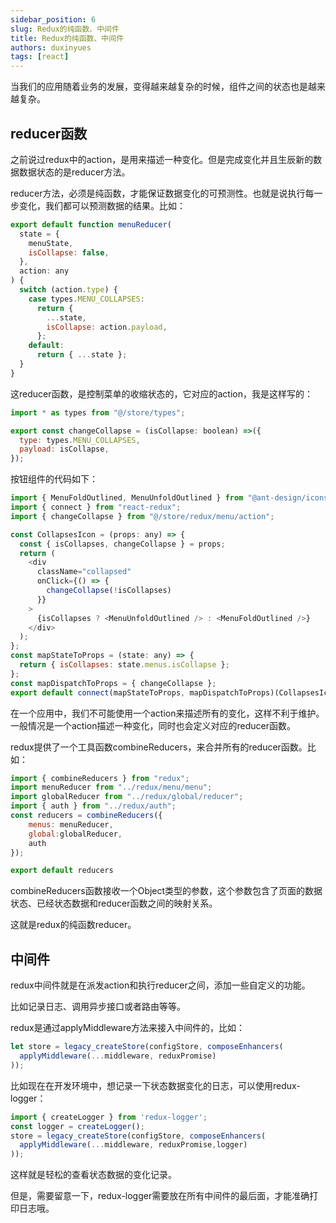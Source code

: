 ```yaml
---
sidebar_position: 6
slug: Redux的纯函数、中间件
title: Redux的纯函数、中间件
authors: duxinyues
tags: [react]
---
```


当我们的应用随着业务的发展，变得越来越复杂的时候，组件之间的状态也是越来越复杂。

## reducer函数

之前说过redux中的action，是用来描述一种变化。但是完成变化并且生辰新的数据数据状态的是reducer方法。

reducer方法，必须是纯函数，才能保证数据变化的可预测性。也就是说执行每一步变化，我们都可以预测数据的结果。比如：

```javascript
export default function menuReducer(
  state = {
    menuState,
    isCollapse: false,
  },
  action: any
) {
  switch (action.type) {
    case types.MENU_COLLAPSES:
      return {
        ...state,
        isCollapse: action.payload,
      };
    default:
      return { ...state };
  }
}
```

这reducer函数，是控制菜单的收缩状态的，它对应的action，我是这样写的：

```javascript
import * as types from "@/store/types";

export const changeCollapse = (isCollapse: boolean) =>({
  type: types.MENU_COLLAPSES,
  payload: isCollapse,
});

```


按钮组件的代码如下：

```javascript
import { MenuFoldOutlined, MenuUnfoldOutlined } from "@ant-design/icons";
import { connect } from "react-redux";
import { changeCollapse } from "@/store/redux/menu/action";

const CollapsesIcon = (props: any) => {
  const { isCollapses, changeCollapse } = props;
  return (
    <div
      className="collapsed"
      onClick={() => {
        changeCollapse(!isCollapses)
      }}
    >
      {isCollapses ? <MenuUnfoldOutlined /> : <MenuFoldOutlined />}
    </div>
  );
};
const mapStateToProps = (state: any) => {
  return { isCollapses: state.menus.isCollapse };
};
const mapDispatchToProps = { changeCollapse };
export default connect(mapStateToProps, mapDispatchToProps)(CollapsesIcon);

```

在一个应用中，我们不可能使用一个action来描述所有的变化，这样不利于维护。一般情况是一个action描述一种变化，同时也会定义对应的reducer函数。

redux提供了一个工具函数combineReducers，来合并所有的reducer函数。比如：

```javascript
import { combineReducers } from "redux";
import menuReducer from "../redux/menu/menu";
import globalReducer from "../redux/global/reducer";
import { auth } from "../redux/auth";
const reducers = combineReducers({
    menus: menuReducer,
    global:globalReducer,
    auth
});

export default reducers
```

combineReducers函数接收一个Object类型的参数，这个参数包含了页面的数据状态、已经状态数据和reducer函数之间的映射关系。

这就是redux的纯函数reducer。

## 中间件
redux中间件就是在派发action和执行reducer之间，添加一些自定义的功能。

比如记录日志、调用异步接口或者路由等等。

redux是通过applyMiddleware方法来接入中间件的，比如：
 

```javascript
let store = legacy_createStore(configStore, composeEnhancers(
  applyMiddleware(...middleware, reduxPromise)
));
```

比如现在在开发环境中，想记录一下状态数据变化的日志，可以使用redux-logger：

```javascript
import { createLogger } from 'redux-logger';
const logger = createLogger();
store = legacy_createStore(configStore, composeEnhancers(
  applyMiddleware(...middleware, reduxPromise,logger)
));
```

这样就是轻松的查看状态数据的变化记录。

但是，需要留意一下，redux-logger需要放在所有中间件的最后面，才能准确打印日志哦。


